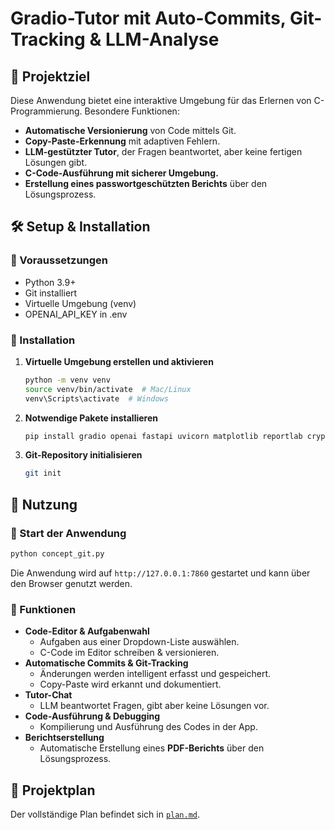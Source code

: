 # Gradio-Tutor mit Auto-Commits, Git-Tracking & LLM-Analyse

## 📌 Projektziel
Diese Anwendung bietet eine interaktive Umgebung für das Erlernen von C-Programmierung.
Besondere Funktionen:
- **Automatische Versionierung** von Code mittels Git.
- **Copy-Paste-Erkennung** mit adaptiven Fehlern.
- **LLM-gestützter Tutor**, der Fragen beantwortet, aber keine fertigen Lösungen gibt.
- **C-Code-Ausführung mit sicherer Umgebung.**
- **Erstellung eines passwortgeschützten Berichts** über den Lösungsprozess.

## 🛠 Setup & Installation
### 📌 Voraussetzungen
- Python 3.9+
- Git installiert
- Virtuelle Umgebung (venv)
- OPENAI_API_KEY in .env 

### 📌 Installation
1. **Virtuelle Umgebung erstellen und aktivieren**
   ```sh
   python -m venv venv
   source venv/bin/activate  # Mac/Linux
   venv\Scripts\activate  # Windows
   ```
2. **Notwendige Pakete installieren**
   ```sh
   pip install gradio openai fastapi uvicorn matplotlib reportlab cryptography pygit2
   ```
3. **Git-Repository initialisieren**
   ```sh
   git init
   ```

## 🚀 Nutzung
### 📌 Start der Anwendung
```sh
python concept_git.py
```
Die Anwendung wird auf `http://127.0.0.1:7860` gestartet und kann über den Browser genutzt werden.

### 📌 Funktionen
- **Code-Editor & Aufgabenwahl**
  - Aufgaben aus einer Dropdown-Liste auswählen.
  - C-Code im Editor schreiben & versionieren.
- **Automatische Commits & Git-Tracking**
  - Änderungen werden intelligent erfasst und gespeichert.
  - Copy-Paste wird erkannt und dokumentiert.
- **Tutor-Chat**
  - LLM beantwortet Fragen, gibt aber keine Lösungen vor.
- **Code-Ausführung & Debugging**
  - Kompilierung und Ausführung des Codes in der App.
- **Berichtserstellung**
  - Automatische Erstellung eines **PDF-Berichts** über den Lösungsprozess.

## 📄 Projektplan
Der vollständige Plan befindet sich in [`plan.md`](plan.md).

